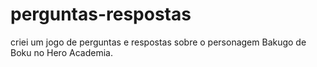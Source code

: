 # perguntas-respostas

criei um jogo de perguntas e respostas sobre o personagem Bakugo de Boku no Hero Academia.
